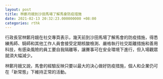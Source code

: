 ```yaml
---
layout: post
title: 林鄭月娥到沙田馬場了解馬會防疫措施
date: 2021-02-13 20:32:23.000000000 +08:00
categories: rthk
---
```


行政長官林鄭月娥在社交專頁表示，幾天前到沙田馬場了解馬會的防疫措施，得悉練馬師、騎師和其他工作人員會接受定期核酸檢測、嚴格執行社交距離措施和善用科技，有感染風險的員工要自我隔離等，讓賽事可在安全環境下進行，但入場觀眾就須大幅減少。

林鄭月娥又說，馬會的經驗反映只要以最大的決心做好防疫措施，個人和企業仍可在「新常態」下維持正常的活動。
